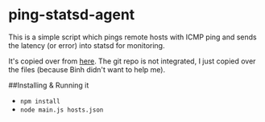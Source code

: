 # ping-statsd-agent

This is a simple script which pings remote hosts with ICMP ping and sends the latency (or error) into statsd for monitoring.

It's copied over from [here](https://github.com/garo/ping-statsd-agent). The git repo is not integrated, I just copied over the files (because Binh didn't want to help me).

##Installing & Running it

- `npm install`
- `node main.js hosts.json`
